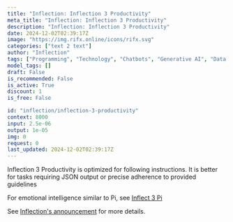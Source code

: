 ```yaml
---
title: "Inflection: Inflection 3 Productivity"
meta_title: "Inflection: Inflection 3 Productivity"
description: "Inflection: Inflection 3 Productivity"
date: 2024-12-02T02:39:17Z
image: "https://img.rifx.online/icons/rifx.svg"
categories: ["text 2 text"]
author: "Inflection"
tags: ["Programming", "Technology", "Chatbots", "Generative AI", "Data Science"]
model_tags: []
draft: False
is_recommended: False
is_active: True
discount: 1
is_free: False

id: "inflection/inflection-3-productivity"
context: 8000
input: 2.5e-06
output: 1e-05
img: 0
request: 0
last_updated: 2024-12-02T02:39:17Z
---
```


Inflection 3 Productivity is optimized for following instructions. It is better for tasks requiring JSON output or precise adherence to provided guidelines

For emotional intelligence similar to Pi, see [Inflect 3 Pi](/inflection/inflection-3-pi)

See [Inflection's announcement](https://inflection.ai/blog/enterprise) for more details.

